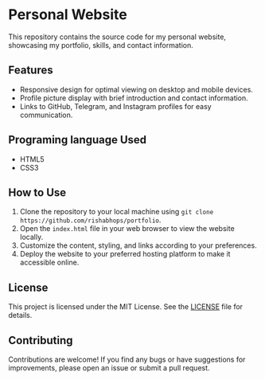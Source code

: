 # Personal Website

This repository contains the source code for my personal website, showcasing my portfolio, skills, and contact information.

## Features

- Responsive design for optimal viewing on desktop and mobile devices.
- Profile picture display with brief introduction and contact information.
- Links to GitHub, Telegram, and Instagram profiles for easy communication.

## Programing language Used

- HTML5
- CSS3

## How to Use

1. Clone the repository to your local machine using `git clone https://github.com/rishabhops/portfolio`.
2. Open the `index.html` file in your web browser to view the website locally.
3. Customize the content, styling, and links according to your preferences.
4. Deploy the website to your preferred hosting platform to make it accessible online.

## License

This project is licensed under the MIT License. See the [LICENSE](https://github.com/rishabhops/portfolio/blob/main/LICENSE) file for details.

## Contributing

Contributions are welcome! If you find any bugs or have suggestions for improvements, please open an issue or submit a pull request.

